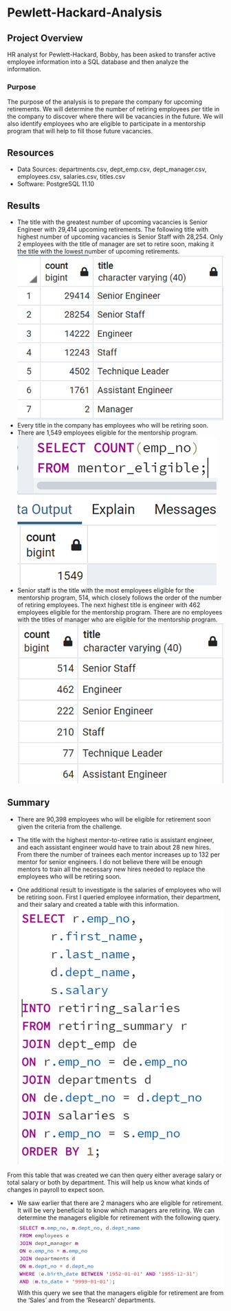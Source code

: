 # Pewlett-Hackard-Analysis
## Project Overview

HR analyst for Pewlett-Hackard, Bobby, has been asked to transfer active employee information into a SQL database and then analyze the information.   
### Purpose
The purpose of the analysis is to prepare the company for upcoming retirements.  We will determine the number of retiring employees per title in the company to discover where there will be vacancies in the future.  We will also identify employees who are eligible to participate in a mentorship program that will help to fill those future vacancies.

## Resources
- Data Sources: departments.csv, dept_emp.csv, dept_manager.csv, employees.csv, salaries.csv, titles.csv
- Software: PostgreSQL 11.10

## Results
-	The title with the greatest number of upcoming vacancies is Senior Engineer with 29,414 upcoming retirements.  The following title with highest number of upcoming vacancies is Senior Staff with 28,254.  Only 2 employees with the title of manager are set to retire soon, making it the title with the lowest number of upcoming retirements.
![retirement_titles](screen_shots/Capture.PNG)
-	Every title in the company has employees who will be retiring soon.
-	There are 1,549 employees eligible for the mentorship program.
![mentor_eligibility_count](screen_shots/Capture2.PNG)
-	Senior staff is the title with the most employees eligible for the mentorship program, 514, which closely follows the order of the number of retiring employees.  The next highest title is engineer with 462 employees eligible for the mentorship program.  There are no employees with the titles of manager who are eligible for the mentorship program. 
![mentor_count_title](screen_shots/Capture3.PNG)

## Summary
-	There are 90,398 employees who will be eligible for retirement soon given the criteria from the challenge.
-	The title with the highest mentor-to-retiree ratio is assistant engineer, and each assistant engineer would have to train about 28 new hires. From there the number of trainees each mentor increases up to 132 per mentor for senior engineers.  I do not believe there will be enough mentors to train all the necessary new hires needed to replace the employees who will be retiring soon.

-	One additional result to investigate is the salaries of employees who will be retiring soon.  First I queried employee information, their department, and their salary and created a table with this information.  
![salary_query](screen_shots/Capture4.PNG) 

From this table that was created we can then query either average salary or total salary or both by department.  This will help us know what kinds of changes in payroll to expect soon.
-	We saw earlier that there are 2 managers who are eligible for retirement.  It will be very beneficial to know which managers are retiring.  We can determine the managers eligible for retirement with the following query.
![manager_query](screen_shots/Capture5.PNG)
With this query we see that the managers eligible for retirement are from the ‘Sales’ and from the ‘Research’ departments.
